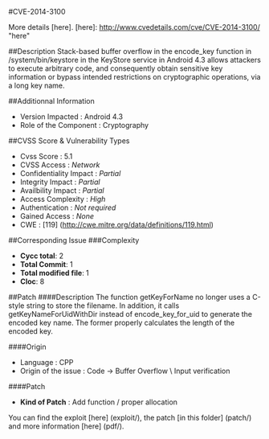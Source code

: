 #CVE-2014-3100
>

More details [here].
[here]: http://www.cvedetails.com/cve/CVE-2014-3100/ "here"

##Description
Stack-based buffer overflow in the encode_key function in /system/bin/keystore in the KeyStore service in Android 4.3 allows attackers to execute arbitrary code, and consequently obtain sensitive key information or bypass intended restrictions on cryptographic operations, via a long key name.	

##Additionnal Information
* Version Impacted : Android 4.3
* Role of the Component : Cryptography

##CVSS Score & Vulnerability Types
* Cvss Score : 5.1
* CVSS Access : *Network*
* Confidentiality Impact : *Partial*
* Integrity Impact : *Partial*
* Availbility Impact : *Partial*
* Access Complexity : *High*
* Authentication : *Not required*
* Gained Access : *None*
* CWE : [119] (http://cwe.mitre.org/data/definitions/119.html) 

##Corresponding Issue
###Complexity
* **Cycc total**: 2
* **Total Commit**: 1
* **Total modified file**: 1
* **Cloc**: 8


##Patch
####Description
The function getKeyForName no longer uses a C-style string to store the filename. In addition, it calls getKeyNameForUidWithDir instead of encode_key_for_uid to generate the encoded key name. The former properly calculates the length of the encoded key.


####Origin
* Language : CPP
* Origin of the issue : Code -> Buffer Overflow \ Input verification

####Patch
* **Kind of Patch** : Add function / proper allocation

You can find the exploit [here] (exploit/), the patch [in this folder] (patch/) and more information [here] (pdf/).